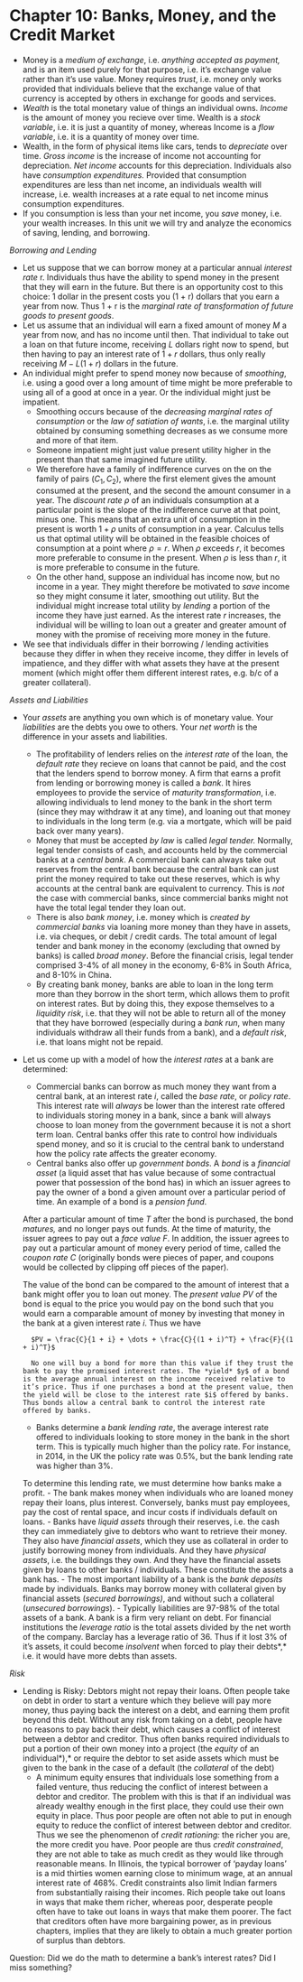 # Chapter 10: Banks, Money, and the Credit Market

- Money is a *medium of exchange*, i.e. *anything accepted as payment,* and is an item used purely for that purpose, i.e. it’s exchange value rather than it’s use value. Money requires *trust*, i.e. money only works provided that individuals believe that the exchange value of that currency is accepted by others in exchange for goods and services.
- *Wealth* is the total monetary value of things an individual owns. *Income* is the amount of money you recieve over time. Wealth is a *stock variable*, i.e. it is just a quantity of money, whereas Income is a *flow variable*, i.e. it is a quantity of money over time.
- Wealth, in the form of physical items like cars, tends to *depreciate* over time. *Gross income* is the increase of income not accounting for depreciation. *Net income* accounts for this depreciation. Individuals also have *consumption expenditures.* Provided that consumption expenditures are less than net income, an individuals wealth will increase, i.e. wealth increases at a rate equal to net income minus consumption expenditures.
- If you consumption is less than your net income, you *save* money, i.e. your wealth increases. In this unit we will try and analyze the economics of saving, lending, and borrowing.

*Borrowing and Lending*

- Let us suppose that we can borrow money at a particular annual *interest rate* r. Individuals thus have the ability to spend money in the present that they will earn in the future. But there is an opportunity cost to this choice: 1 dollar in the present costs you (1 + r) dollars that you earn a year from now. Thus 1 + r is the *marginal rate of transformation of future goods to present goods*.
- Let us assume that an individual will earn a fixed amount of money $M$ a year from now, and has no income until then. That individual to take out a loan on that future income, receiving $L$ dollars right now to spend, but then having to pay an interest rate of $1+r$ dollars, thus only really receiving $M - L(1+r)$ dollars in the future.
- An individual might prefer to spend money now because of *smoothing*, i.e. using a good over a long amount of time might be more preferable to using all of a good at once in a year. Or the individual might just be impatient.
    - Smoothing occurs because of the *decreasing marginal rates of consumption* or the *law of satiation of wants*, i.e. the marginal utility obtained by consuming something decreases as we consume more and more of that item.
    - Someone impatient might just value present utility higher in the present than that same imagined future utility.
    - We therefore have a family of indifference curves on the on the family of pairs $(C_1,C_2)$, where the first element gives the amount consumed at the present, and the second the amount consumer in a year. The *discount rate $\rho$* of an individuals consumption at a particular point is the slope of the indifference curve at that point, minus one. This means that an extra unit of consumption in the present is worth $1 + \rho$ units of consumption in a year. Calculus tells us that optimal utility will be obtained in the feasible choices of consumption at a point where $\rho = r$. When $\rho$ exceeds $r$, it becomes more preferable to consume in the present. When $\rho$ is less than $r$, it  is more preferable to consume in the future.
    - On the other hand, suppose an individual has income now, but no income in a year. They might therefore be motivated to *save* income so they might consume it later, smoothing out utility. But the individual might increase total utility by *lending* a portion of the income they have just earned. As the interest rate $r$ increases, the individual will be willing to loan out a greater and greater amount of money with the promise of receiving more money in the future.
- We see that individuals differ in their borrowing / lending activities because they differ in when they receive income, they differ in levels of impatience, and they differ with what assets they have at the present moment (which might offer them different interest rates, e.g. b/c of a greater collateral).

*Assets and Liabilities*

- Your *assets* are anything you own which is of monetary value. Your *liabilities* are the debts you owe to others. Your *net worth* is the difference in your assets and liabilities.
    - The profitability of lenders relies on the *interest rate* of the loan, the *default rate* they recieve on loans that cannot be paid, and the cost that the lenders spend to borrow money. A firm that earns a profit from lending or borrowing money is called a *bank*. It hires employees to provide the service of *maturity transformation*, i.e. allowing individuals to lend money to the bank in the short term (since they may withdraw it at any time), and loaning out that money to individuals in the long term (e.g. via a mortgate, which will be paid back over many years).
    - Money that must be accepted *by law* is called *legal tender.* Normally, legal tender consists of cash, and accounts held by the commercial banks at a *central bank*. A commercial bank can always take out reserves from the central bank because the central bank can just print the money required to take out these reserves, which is why accounts at the central bank are equivalent to currency. This is *not* the case with commercial banks, since commercial banks might not have the total legal tender they loan out.
    - There is also *bank money*, i.e. money which is *created by commercial banks* via loaning more money than they have in assets, i.e. via cheques, or debit / credit cards. The total amount of legal tender and bank money in the economy (excluding that owned by banks) is called *broad money*. Before the financial crisis, legal tender comprised 3-4% of all money in the economy, 6-8% in South Africa, and 8-10% in China.
    - By creating bank money, banks are able to loan in the long term more than they borrow in the short term, which allows them to profit on interest rates. But by doing this, they expose themselves to a *liquidity risk*, i.e. that they will not be able to return all of the money that they have borrowed (especially during a *bank run*, when many individuals withdraw all their funds from a bank), and a *default risk*, i.e. that loans might not be repaid.
- Let us come up with a model of how the *interest rates* at a bank are determined:
    - Commercial banks can borrow as much money they want from a central bank, at an interest rate $i$, called the *base rate*, or *policy rate*. This interest rate will *always* be lower than the interest rate offered to individuals storing money in a bank, since a bank will always choose to loan money from the government because it is not a short term loan. Central banks offer this rate to control how individuals spend money, and so it is crucial to the central bank to understand how the policy rate affects the greater economy.
    - Central banks also offer up *government bonds*. A *bond* is a *financial asset* (a liquid asset that has value because of some contractual power that possession of the bond has) in which an issuer agrees to pay the owner of a bond a given amount over a particular period of time. An example of a bond is a *pension fund*.
    
    After a particular amount of time $T$ after the bond is purchased, the bond *matures,* and no longer pays out funds. At the time of maturity, the issuer agrees to pay out a *face value* $F$. In addition, the issuer agrees to pay out a particular amount of money every period of time, called the *coupon rate* $C$ (originally bonds were pieces of paper, and coupons would be collected by clipping off pieces of the paper).
    
    The value of the bond can be compared to the amount of interest that a bank might offer you to loan out money. The *present value $PV$* of the bond is equal to the price you would pay on the bond such that you would earn a comparable amount of money by investing that money in the bank at a given interest rate $i$. Thus we have
        
        $PV = \frac{C}{1 + i} + \dots + \frac{C}{(1 + i)^T} + \frac{F}{(1 + i)^T}$
        
        No one will buy a bond for more than this value if they trust the bank to pay the promised interest rates. The *yield* $y$ of a bond is the average annual interest on the income received relative to it’s price. Thus if one purchases a bond at the present value, then the yield will be close to the interest rate $i$ offered by banks. Thus bonds allow a central bank to control the interest rate offered by banks.
        
    - Banks determine a *bank lending rate*, the average interest rate offered to individuals looking to store money in the bank in the short term. This is typically much higher than the policy rate. For instance, in 2014, in the UK the policy rate was 0.5%, but the bank lending rate was higher than 3%.
    
    To determine this lending rate, we must determine how banks make a profit.
        - The bank makes money when individuals who are loaned money repay their loans, plus interest. Conversely, banks must pay employees, pay the cost of rental space, and incur costs if individuals default on loans.
        - Banks have *liquid assets* through their reserves, i.e. the cash they can immediately give to debtors who want to retrieve their money. They also have *financial assets*, which they use as collateral in order to justify borrowing money from individuals. And they have *physical assets*, i.e. the buildings they own. And they have the financial assets given by loans to other banks / individuals. These constitute the assets a bank has.
        - The most important liability of a bank is the *bank deposits* made by individuals. Banks may borrow money with collateral given by financial assets (*secured borrowings)*, and without such a collateral (*unsecured borrowings*).
        - Typically liabilities are 97-98% of the total assets of a bank. A bank is a firm very reliant on debt. For financial institutions the *leverage ratio* is the total assets divided by the net worth of the company. Barclay has a leverage ratio of 36. Thus if it lost 3% of it’s assets, it could become *insolvent* when forced to play their debts*,* i.e. it would have more debts than assets.
        

*Risk*

- Lending is Risky: Debtors might not repay their loans. Often people take on debt in order to start a venture which they believe will pay more money, thus paying back the interest on a debt, and earning them profit beyond this debt. Without any risk from taking on a debt, people have no reasons to pay back their debt, which causes a conflict of interest between a debtor and creditor. Thus often banks required individuals to put a portion of their own money into a project (the *equity* of an individual*),* or require the debtor to set aside assets which must be given to the bank in the case of a default (the *collateral* of the debt)
    - A minimum equity ensures that individuals lose something from a failed venture, thus reducing the conflict of interest between a debtor and creditor. The problem with this is that if an individual was already wealthy enough in the first place, they could use their own equity in place. Thus poor people are often not able to put in enough equity to reduce the conflict of interest between debtor and creditor. Thus we see the phenomenon of *credit rationing:* the richer you are, the more credit you have. Poor people are thus *credit constrained*, they are not able to take as much credit as they would like through reasonable means. In Illinois, the typical borrower of ‘payday loans’ is a mid thirties women earning close to minimum wage, at an annual interest rate of 468%. Credit constraints also limit Indian farmers from substantially raising their incomes. Rich people take out loans in ways that make them richer, whereas poor, desperate people often have to take out loans in ways that make them poorer. The fact that creditors often have more bargaining power, as in previous chapters, implies that they are likely to obtain a much greater portion of surplus than debtors.

Question: Did we do the math to determine a bank’s interest rates? Did I miss something?